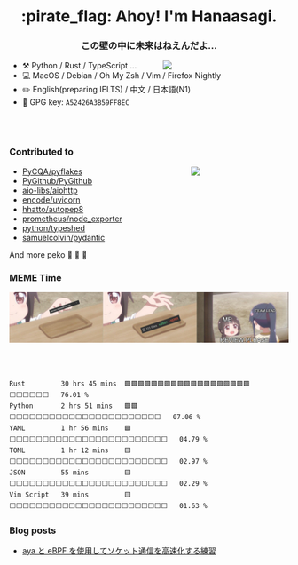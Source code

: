 <h1 align='center'>:pirate_flag: Ahoy! I'm Hanaasagi. </h1>

<!-- ![](https://visitor-badge.glitch.me/badge?page_id=https://github.com/Hanaasagi/Hanaasagi) -->

<h3 align='center'> この壁の中に未来はねえんだよ… </h3>

<img align="right" width="45%" src="https://github-readme-stats.vercel.app/api?username=Hanaasagi&count_private=true&show_icons=true&theme=dracula&include_all_commits=true">

- :hammer_and_pick: Python / Rust / TypeScript ...
- :computer: MacOS / Debian / Oh My Zsh / Vim / Firefox Nightly
- :pencil2: English(preparing IELTS) / 中文 / 日本語(N1)
- :key: GPG key: `A52426A3B59FF8EC`

<br>
<br>

### Contributed to

<!--START_SECTION:lapras-card-->
<a align="right" href="https://lapras.com/public/3KR7WDA" target="_blank" rel="noopener noreferrer"><img src="https://lapras-card-generator.vercel.app/api/svg?e=3.58&b=2.85&i=2.78&b1=%23232323&b2=%236d6d6d&i1=%23212121&i2=%23818181&l=en" width="35%" align="right" ></a>
<!--END_SECTION:lapras-card-->

- [PyCQA/pyflakes](https://github.com/PyCQA/pyflakes/pulls?q=is%3Apr+sort%3Aupdated-desc+author%3AHanaasagi)
- [PyGithub/PyGithub](https://github.com/PyGithub/PyGithub/pulls?q=is%3Apr+sort%3Aupdated-desc+author%3AHanaasagi)
- [aio-libs/aiohttp](https://github.com/aio-libs/aiohttp/pulls?q=is%3Apr+sort%3Aupdated-desc+author%3AHanaasagi)
- [encode/uvicorn](https://github.com/encode/uvicorn/pulls?q=is%3Apr+sort%3Aupdated-desc+author%3AHanaasagi)
- [hhatto/autopep8](https://github.com/hhatto/autopep8/pulls?q=is%3Apr+sort%3Aupdated-desc+author%3AHanaasagi)
- [prometheus/node_exporter](https://github.com/prometheus/node_exporter/pulls?q=is%3Apr+sort%3Aupdated-desc+author%3AHanaasagi)
- [python/typeshed](https://github.com/python/typeshed/pulls?q=is%3Apr+sort%3Aupdated-desc+author%3AHanaasagi)
- [samuelcolvin/pydantic](https://github.com/samuelcolvin/pydantic/pulls?q=is%3Apr+sort%3Aupdated-desc+author%3AHanaasagi)

And more peko :carrot: :carrot: :carrot:



### MEME Time

![](https://github.com/Hanaasagi/Hanaasagi/blob/3ee2fac7685d9f15c1f13f28573c12ebceae21c2/images/review-please.jpg)


<br>
<br>

<!--START_SECTION:waka-->

```text
Rust         30 hrs 45 mins  🟩🟩🟩🟩🟩🟩🟩🟩🟩🟩🟩🟩🟩🟩🟩🟩🟩🟩🟩⬜⬜⬜⬜⬜⬜   76.01 %
Python       2 hrs 51 mins   🟩🟩⬜⬜⬜⬜⬜⬜⬜⬜⬜⬜⬜⬜⬜⬜⬜⬜⬜⬜⬜⬜⬜⬜⬜   07.06 %
YAML         1 hr 56 mins    🟩⬜⬜⬜⬜⬜⬜⬜⬜⬜⬜⬜⬜⬜⬜⬜⬜⬜⬜⬜⬜⬜⬜⬜⬜   04.79 %
TOML         1 hr 12 mins    🟨⬜⬜⬜⬜⬜⬜⬜⬜⬜⬜⬜⬜⬜⬜⬜⬜⬜⬜⬜⬜⬜⬜⬜⬜   02.97 %
JSON         55 mins         🟨⬜⬜⬜⬜⬜⬜⬜⬜⬜⬜⬜⬜⬜⬜⬜⬜⬜⬜⬜⬜⬜⬜⬜⬜   02.29 %
Vim Script   39 mins         🟨⬜⬜⬜⬜⬜⬜⬜⬜⬜⬜⬜⬜⬜⬜⬜⬜⬜⬜⬜⬜⬜⬜⬜⬜   01.63 %
```

<!--END_SECTION:waka-->


### Blog posts
<!-- BLOG-POST-LIST:START -->
- [aya と eBPF を使用してソケット通信を高速化する練習](https://zenn.dev/hanaasagi/articles/188709e5c35fc5)
<!-- BLOG-POST-LIST:END -->

